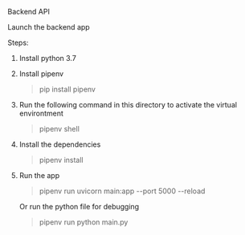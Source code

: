 Backend API

Launch the backend app

Steps:  

1.  Install python 3.7
2.  Install pipenv
    > pip install pipenv
3.  Run the following command in this directory to activate the virtual environtment
    > pipenv shell  
4.  Install the dependencies
    > pipenv install

5.  Run the app
    > pipenv run uvicorn main:app  --port 5000 --reload

    Or run the python file for debugging  
    > pipenv run python main.py
